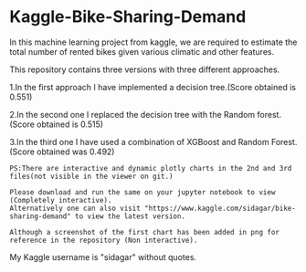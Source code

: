 # Kaggle-Bike-Sharing-Demand
In this machine learning project from kaggle, we are required to estimate the total number of rented bikes given various climatic and other features.

This repository contains three versions with three different approaches.

  1.In the first approach I have implemented a decision tree.(Score obtained is 0.551)
  
  2.In the second one I replaced the decision tree with the Random forest.(Score obtained is 0.515)
  
  3.In the third one I have used a combination of XGBoost and Random Forest.(Score obtained was 0.492) 
  
    PS:There are interactive and dynamic plotly charts in the 2nd and 3rd files(not visible in the viewer on git.)
    
    Please download and run the same on your jupyter notebook to view (Completely interactive).
    Alternatively one can also visit "https://www.kaggle.com/sidagar/bike-sharing-demand" to view the latest version.
    
    Although a screenshot of the first chart has been added in png for reference in the repository (Non interactive).

My Kaggle username is "sidagar" without quotes.
